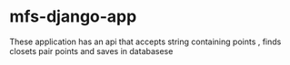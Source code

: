 # mfs-django-app
These application has an api that accepts string containing points , finds closets pair points and saves in databasese
